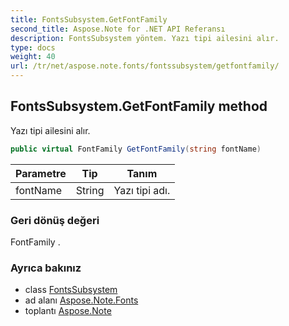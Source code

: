 ```yaml
---
title: FontsSubsystem.GetFontFamily
second_title: Aspose.Note for .NET API Referansı
description: FontsSubsystem yöntem. Yazı tipi ailesini alır.
type: docs
weight: 40
url: /tr/net/aspose.note.fonts/fontssubsystem/getfontfamily/
---
```

## FontsSubsystem.GetFontFamily method

Yazı tipi ailesini alır.

```csharp
public virtual FontFamily GetFontFamily(string fontName)
```

| Parametre | Tip | Tanım |
| --- | --- | --- |
| fontName | String | Yazı tipi adı. |

### Geri dönüş değeri

FontFamily .

### Ayrıca bakınız

* class [FontsSubsystem](../)
* ad alanı [Aspose.Note.Fonts](../../fontssubsystem/)
* toplantı [Aspose.Note](../../../)


